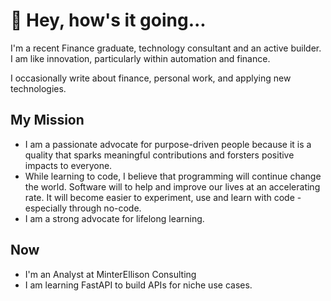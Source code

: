 # 👋 Hey, how's it going...

I'm a recent Finance graduate, technology consultant and an active builder. I am like innovation, particularly within automation and finance.



I occasionally write about finance, personal work, and applying new technologies.



## My Mission

* I am a passionate advocate for purpose-driven people because it is a quality that sparks meaningful contributions and forsters positive impacts to everyone.
* While learning to code, I believe that programming will continue change the world. Software will to help and improve our lives at an accelerating rate. It will become easier to experiment, use and learn with code - especially through no-code. 
* I am a strong advocate for lifelong learning.

## Now
* I'm an Analyst at MinterEllison Consulting 
* I am learning FastAPI to build APIs for niche use cases.
